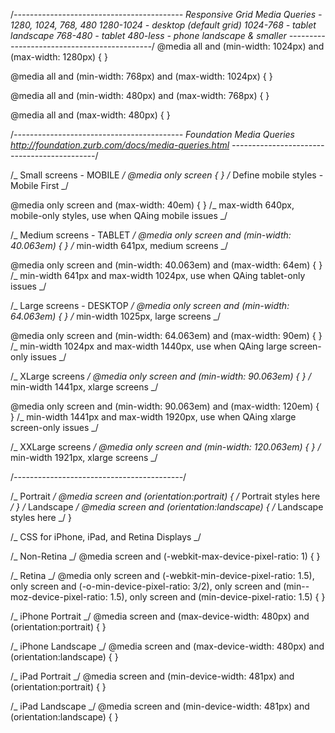 /_------------------------------------------
Responsive Grid Media Queries - 1280, 1024, 768, 480
1280-1024 - desktop (default grid)
1024-768 - tablet landscape
768-480 - tablet
480-less - phone landscape & smaller
--------------------------------------------_/
@media all and (min-width: 1024px) and (max-width: 1280px) { }

@media all and (min-width: 768px) and (max-width: 1024px) { }

@media all and (min-width: 480px) and (max-width: 768px) { }

@media all and (max-width: 480px) { }

/_------------------------------------------
Foundation Media Queries
http://foundation.zurb.com/docs/media-queries.html
--------------------------------------------_/

/_ Small screens - MOBILE _/
@media only screen { } /_ Define mobile styles - Mobile First _/

@media only screen and (max-width: 40em) { } /_ max-width 640px, mobile-only styles, use when QAing mobile issues _/

/_ Medium screens - TABLET _/
@media only screen and (min-width: 40.063em) { } /_ min-width 641px, medium screens _/

@media only screen and (min-width: 40.063em) and (max-width: 64em) { } /_ min-width 641px and max-width 1024px, use when QAing tablet-only issues _/

/_ Large screens - DESKTOP _/
@media only screen and (min-width: 64.063em) { } /_ min-width 1025px, large screens _/

@media only screen and (min-width: 64.063em) and (max-width: 90em) { } /_ min-width 1024px and max-width 1440px, use when QAing large screen-only issues _/

/_ XLarge screens _/
@media only screen and (min-width: 90.063em) { } /_ min-width 1441px, xlarge screens _/

@media only screen and (min-width: 90.063em) and (max-width: 120em) { } /_ min-width 1441px and max-width 1920px, use when QAing xlarge screen-only issues _/

/_ XXLarge screens _/
@media only screen and (min-width: 120.063em) { } /_ min-width 1921px, xlarge screens _/

/_------------------------------------------_/

/_ Portrait _/
@media screen and (orientation:portrait) { /_ Portrait styles here _/ }
/_ Landscape _/
@media screen and (orientation:landscape) { /_ Landscape styles here _/ }

/_ CSS for iPhone, iPad, and Retina Displays _/

/_ Non-Retina _/
@media screen and (-webkit-max-device-pixel-ratio: 1) {
}

/_ Retina _/
@media only screen and (-webkit-min-device-pixel-ratio: 1.5),
only screen and (-o-min-device-pixel-ratio: 3/2),
only screen and (min--moz-device-pixel-ratio: 1.5),
only screen and (min-device-pixel-ratio: 1.5) {
}

/_ iPhone Portrait _/
@media screen and (max-device-width: 480px) and (orientation:portrait) {
}

/_ iPhone Landscape _/
@media screen and (max-device-width: 480px) and (orientation:landscape) {
}

/_ iPad Portrait _/
@media screen and (min-device-width: 481px) and (orientation:portrait) {
}

/_ iPad Landscape _/
@media screen and (min-device-width: 481px) and (orientation:landscape) {
}

<meta name="viewport" content="width=device-width, initial-scale=1, maximum-scale=1, user-scalable=no" />
